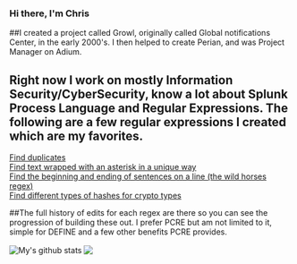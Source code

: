 ### Hi there, I'm Chris


##I created a project called Growl, originally called Global notifications Center, in the early 2000's. I then helped to create Perian, and was Project Manager on Adium.

## Right now I work on mostly Information Security/CyberSecurity, know a lot about Splunk Process Language and Regular Expressions. The following are a few regular expressions I created which are my favorites.

<a href="https://regex101.com/r/0vuTiN/1/">Find duplicates</a>
 <br />
<a href="https://regex101.com/r/CnMRJg/14/">Find text wrapped with an asterisk in a unique way</a>
<br />
<a href="https://regex101.com/r/7Gnbhf/22/">Find the beginning and ending of sentences on a line (the wild horses regex)</a>
<br />
<a href="https://regex101.com/r/p4BKOh/27/">Find different types of hashes for crypto types</a>
<br />

 ##The full history of edits for each regex are there so you can see the progression of building these out. I prefer PCRE but am not limited to it, simple for DEFINE and a few other benefits PCRE provides.




  <img align="center" src="https://github-readme-stats.vercel.app/api?username=ChrisForsythe&show_icons=true&include_all_commits=true&theme=material-palenight" alt="My's github stats" />
</a>


  <img align="center" src="https://github-readme-stats.anuraghazra1.vercel.app/api/top-langs/?username=anuraghazra&layout=compact&theme=material-palenight" />


   

